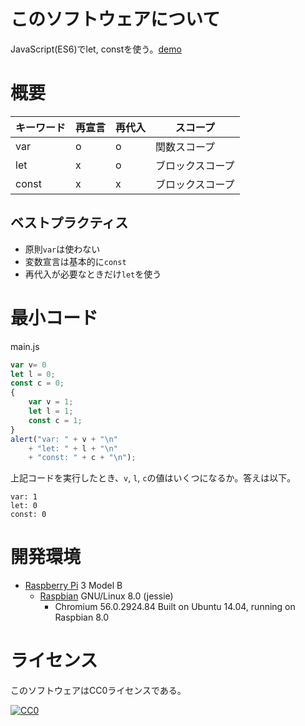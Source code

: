 ﻿# このソフトウェアについて

JavaScript(ES6)でlet, constを使う。[demo](https://ytyaru.github.io/JS.Class.20180808080000/)

# 概要

キーワード|再宣言|再代入|スコープ
----------|------|------|--------
var|o|o|関数スコープ
let|x|o|ブロックスコープ
const|x|x|ブロックスコープ

## ベストプラクティス

* 原則`var`は使わない
* 変数宣言は基本的に`const`
* 再代入が必要なときだけ`let`を使う

# 最小コード

main.js
```javascript
var v= 0
let l = 0;
const c = 0;
{
    var v = 1;
    let l = 1;
    const c = 1;
}
alert("var: " + v + "\n"
    + "let: " + l + "\n"
    + "const: " + c + "\n");
```

上記コードを実行したとき、`v`, `l`, `c`の値はいくつになるか。答えは以下。

```
var: 1
let: 0
const: 0
```

# 開発環境

* [Raspberry Pi](https://ja.wikipedia.org/wiki/Raspberry_Pi) 3 Model B
    * [Raspbian](https://www.raspberrypi.org/downloads/raspbian/) GNU/Linux 8.0 (jessie)
        * Chromium 56.0.2924.84 Built on Ubuntu 14.04, running on Raspbian 8.0

# ライセンス

このソフトウェアはCC0ライセンスである。

[![CC0](http://i.creativecommons.org/p/zero/1.0/88x31.png "CC0")](http://creativecommons.org/publicdomain/zero/1.0/deed.ja)

